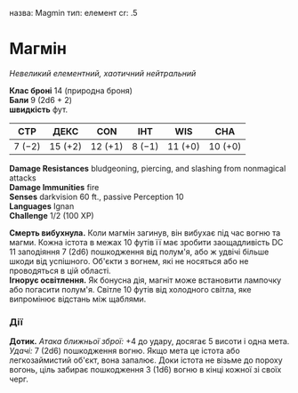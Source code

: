 назва: Magmin тип: елемент cr: .5

# Магмін
_Невеликий елементний, хаотичний нейтральний_

**Клас броні** 14 (природна броня)    
**Бали** 9 (2d6 + 2)    
**швидкість** фут.

| СТР    | ДЕКС    | CON     | ІНТ    | WIS     | CHA     |
| ------ | ------- | ------- | ------ | ------- | ------- |
| 7 (−2) | 15 (+2) | 12 (+1) | 8 (−1) | 11 (+0) | 10 (+0) |

**Damage Resistances** bludgeoning, piercing, and slashing from nonmagical attacks    
**Damage Immunities** fire    
**Senses** darkvision 60 ft., passive Perception 10    
**Languages** Ignan    
**Challenge** 1/2 (100 XP)

**Смерть вибухнула.** Коли магмін загинув, він вибухає під час вогню та магми. Кожна істота в межах 10 футів її має зробити заощадливість DC 11 заподіяння 7 (2d6) пошкодження від полум'я, або ж удвічі більше шкоди від успішного. Об'єкти з вогнем, які не носяться або не проводяться в цій області.    
**Ігнорує освітлення.** Як бонусна дія, магніт може встановити лампочку або погасити полум'я. Світле 10 футів від холодного світла, яке випромінює відстань між щаблями.

### Дії
**Дотик.** _Атака ближньої зброї:_ +4 до удару, досягає 5 висоти і одна мета. _Удачі:_ 7 (2d6) пошкодження вогню. Якщо мета це істота або легкозаймистий об'єкт, вона запалює. Доки істота не візьме до пороху вогонь, ціль забирає пошкодження 3 (1d6) вогню в кінці кожної зі своїх черг.
